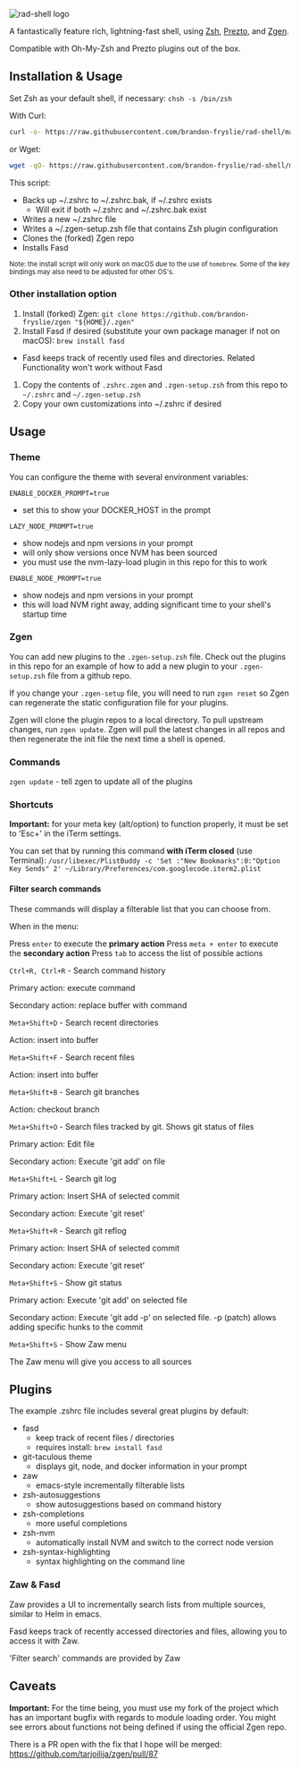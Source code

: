 ![rad-shell logo](./resources/rad-shell-logo.png)

A fantastically feature rich, lightning-fast shell, using
[Zsh](http://www.zsh.org/), [Prezto](https://github.com/sorin-ionescu/prezto),
and [Zgen](https://github.com/tarjoilija/zgen).

Compatible with Oh-My-Zsh and Prezto plugins out of the box.

## Installation & Usage

Set Zsh as your default shell, if necessary: `chsh -s /bin/zsh`

With Curl:

```sh
curl -o- https://raw.githubusercontent.com/brandon-fryslie/rad-shell/master/install.sh | bash
```

or Wget:

```sh
wget -qO- https://raw.githubusercontent.com/brandon-fryslie/rad-shell/master/install.sh | bash
```

This script:
- Backs up ~/.zshrc to ~/.zshrc.bak, if ~/.zshrc exists
  - Will exit if both ~/.zshrc and ~/.zshrc.bak exist
- Writes a new ~/.zshrc file
- Writes a ~/.zgen-setup.zsh file that contains Zsh plugin configuration
- Clones the (forked) Zgen repo
- Installs Fasd

<sub>Note: the install script will only work on macOS due to the use of `homebrew`.
Some of the key bindings may also need to be adjusted for other OS's.</sub>

### Other installation option

1.  Install (forked) Zgen: `git clone https://github.com/brandon-fryslie/zgen "${HOME}/.zgen"`
1.  Install Fasd if desired (substitute your own package manager if not on macOS): `brew install fasd`
  - Fasd keeps track of recently used files and directories.  Related Functionality won't work without Fasd
1.  Copy the contents of `.zshrc.zgen` and `.zgen-setup.zsh` from this repo to `~/.zshrc` and `~/.zgen-setup.zsh`
1.  Copy your own customizations into ~/.zshrc if desired

## Usage

### Theme

You can configure the theme with several environment variables:

`ENABLE_DOCKER_PROMPT=true`
- set this to show your DOCKER_HOST in the prompt

`LAZY_NODE_PROMPT=true`
- show nodejs and npm versions in your prompt
- will only show versions once NVM has been sourced
- you must use the nvm-lazy-load plugin in this repo for this to work

`ENABLE_NODE_PROMPT=true`
- show nodejs and npm versions in your prompt
- this will load NVM right away, adding significant time to your shell's startup time

### Zgen

You can add new plugins to the `.zgen-setup.zsh` file.  Check out the plugins
in this repo for an example of how to add a new plugin to your `.zgen-setup.zsh`
file from a github repo.

If you change your `.zgen-setup` file, you will need to run `zgen reset` so Zgen
can regenerate the static configuration file for your plugins.

Zgen will clone the plugin repos to a local directory.  To pull upstream changes,
run `zgen update`.  Zgen will pull the latest changes in all repos
and then regenerate the init file the next time a shell is opened.

### Commands

`zgen update` - tell zgen to update all of the plugins

### Shortcuts

**Important:** for your meta key (alt/option) to function properly, it must be
set to 'Esc+' in the iTerm settings.

You can set that by running this command **with iTerm closed** (use Terminal):
`/usr/libexec/PlistBuddy -c 'Set :"New Bookmarks":0:"Option Key Sends" 2' ~/Library/Preferences/com.googlecode.iterm2.plist`

#### Filter search commands

These commands will display a filterable list that you can choose from.

When in the menu:

Press `enter` to execute the **primary action**
Press `meta + enter` to execute the **secondary action**
Press `tab` to access the list of possible actions

`Ctrl+R, Ctrl+R` - Search command history

Primary action: execute command

Secondary action: replace buffer with command

`Meta+Shift+D` - Search recent directories

Action: insert into buffer

`Meta+Shift+F` - Search recent files

Action: insert into buffer

`Meta+Shift+B` - Search git branches

Action: checkout branch

`Meta+Shift+O` - Search files tracked by git.  Shows git status of files

Primary action: Edit file

Secondary action: Execute 'git add' on file

`Meta+Shift+L` - Search git log

Primary action: Insert SHA of selected commit

Secondary action: Execute 'git reset'

`Meta+Shift+R` - Search git reflog

Primary action: Insert SHA of selected commit

Secondary action: Execute 'git reset'

`Meta+Shift+S` - Show git status

Primary action: Execute 'git add' on selected file

Secondary action: Execute 'git add -p' on selected file.  -p (patch) allows adding
specific hunks to the commit

`Meta+Shift+S` - Show Zaw menu

The Zaw menu will give you access to all sources

## Plugins

The example .zshrc file includes several great plugins by default:

- fasd
  - keep track of recent files / directories
  - requires install: `brew install fasd`
- git-taculous theme
  - displays git, node, and docker information in your prompt
- zaw
  - emacs-style incrementally filterable lists
- zsh-autosuggestions
  - show autosuggestions based on command history
- zsh-completions
  - more useful completions
- zsh-nvm
  - automatically install NVM and switch to the correct node version
- zsh-syntax-highlighting
  - syntax highlighting on the command line

### Zaw & Fasd

Zaw provides a UI to incrementally search lists from multiple sources, similar to
Helm in emacs.

Fasd keeps track of recently accessed directories and files, allowing you to access
it with Zaw.

'Filter search' commands are provided by Zaw

## Caveats

**Important:**  For the time being, you must use my fork of the project which
has an important bugfix with regards to module loading order.  You might see
errors about functions not being defined if using the official Zgen repo.

There is a PR open with the fix that I hope will be merged: https://github.com/tarjoilija/zgen/pull/87

